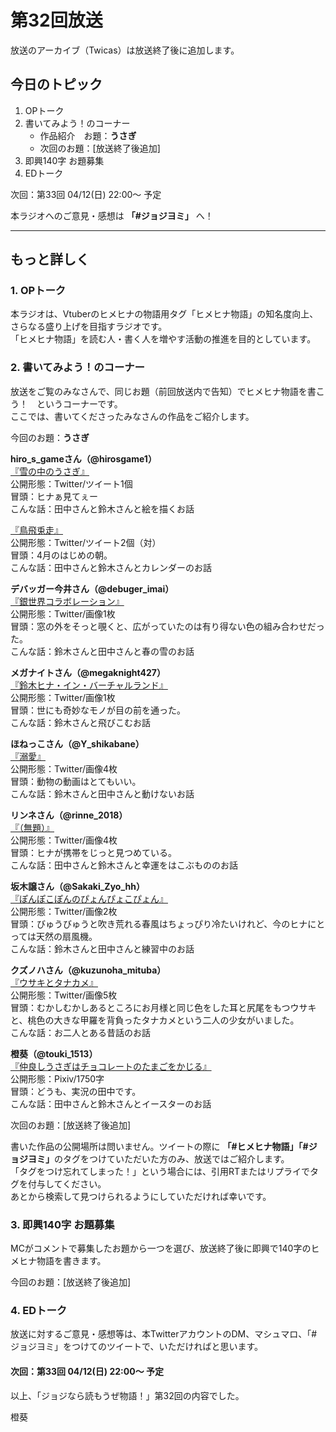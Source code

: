 # 第32回放送

放送のアーカイブ（Twicas）は放送終了後に追加します。  

## 今日のトピック
1. OPトーク
1. 書いてみよう！のコーナー
    - 作品紹介　お題：<b>うさぎ</b>
    - 次回のお題：<b></b>[放送終了後追加]
1. 即興140字 お題募集
1. EDトーク

次回：第33回 04/12(日) 22:00～ 予定  

本ラジオへのご意見・感想は **「#ジョジヨミ」** へ！

---

## もっと詳しく
### 1. OPトーク

本ラジオは、Vtuberのヒメヒナの物語用タグ「ヒメヒナ物語」の知名度向上、さらなる盛り上げを目指すラジオです。  
「ヒメヒナ物語」を読む人・書く人を増やす活動の推進を目的としています。  

### 2. 書いてみよう！のコーナー
放送をご覧のみなさんで、同じお題（前回放送内で告知）でヒメヒナ物語を書こう！　というコーナーです。  
ここでは、書いてくださったみなさんの作品をご紹介します。

今回のお題：<b>うさぎ</b>

**hiro_s_gameさん（@hirosgame1）**  
[『雪の中のうさぎ』](https://twitter.com/hirosgame1/status/1244258763059548161?s=20)  
公開形態：Twitter/ツイート1個  
冒頭：ヒナぁ見てぇー  
こんな話：田中さんと鈴木さんと絵を描くお話  

[『鳥飛兎走』](https://twitter.com/hirosgame1/status/1246219420801708032?s=20)  
公開形態：Twitter/ツイート2個（対）  
冒頭：4月のはじめの朝。  
こんな話：田中さんと鈴木さんとカレンダーのお話  

**デバッガー今井さん（@debuger_imai）**  
[『銀世界コラボレーション』](https://twitter.com/debuger_imai/status/1245188634661154817?s=20)  
公開形態：Twitter/画像1枚  
冒頭：窓の外をそっと覗くと、広がっていたのは有り得ない色の組み合わせだった。  
こんな話：鈴木さんと田中さんと春の雪のお話  

**メガナイトさん（@megaknight427）**  
[『鈴木ヒナ・イン・バーチャルランド』](https://twitter.com/megaknight427/status/1245703862498897922?s=20)  
公開形態：Twitter/画像1枚  
冒頭：世にも奇妙なモノが目の前を通った。  
こんな話：鈴木さんと飛びこむお話

**ほねっこさん（@Y_shikabane）**  
[『溺愛』](https://twitter.com/Y_shikabane/status/1246079254602731520?s=20)  
公開形態：Twitter/画像4枚  
冒頭：動物の動画はとてもいい。  
こんな話：鈴木さんと田中さんと動けないお話  

**リンネさん（@rinne_2018）**  
[『（無題）』](https://twitter.com/rinne_2018/status/1246312441618685952?s=20)  
公開形態：Twitter/画像4枚  
冒頭：ヒナが携帯をじっと見つめている。  
こんな話：田中さんと鈴木さんと幸運をはこぶもののお話  

**坂木譲さん（@Sakaki_Zyo_hh）**  
[『ぽんぽこぽんのぴょんぴょこぴょん』](https://twitter.com/Sakaki_Zyo_hh/status/1246377372477050882?s=20)  
公開形態：Twitter/画像2枚  
冒頭：びゅうびゅうと吹き荒れる春風はちょっぴり冷たいけれど、今のヒナにとっては天然の扇風機。  
こんな話：鈴木さんと田中さんと練習中のお話  

**クズノハさん（@kuzunoha_mituba）**  
[『ウサキとタナカメ』](https://twitter.com/kuzunoha_mituba/status/1246639464920649729?s=20)  
公開形態：Twitter/画像5枚  
冒頭：むかしむかしあるところにお月様と同じ色をした耳と尻尾をもつウサキと、桃色の大きな甲羅を背負ったタナカメという二人の少女がいました。  
こんな話：お二人とある昔話のお話

**橙葵（@touki_1513）**  
[『仲良しうさぎはチョコレートのたまごをかじる』](https://twitter.com/touki_1513/status/1246777415759618049?s=20)  
公開形態：Pixiv/1750字  
冒頭：どうも、実況の田中です。  
こんな話：田中さんと鈴木さんとイースターのお話  

次回のお題：<b></b>[放送終了後追加]

書いた作品の公開場所は問いません。ツイートの際に <b>「#ヒメヒナ物語」「#ジョジヨミ」</b>のタグをつけていただいた方のみ、放送ではご紹介します。  
「タグをつけ忘れてしまった！」という場合には、引用RTまたはリプライでタグを付与してください。  
あとから検索して見つけられるようにしていただければ幸いです。  

### 3. 即興140字 お題募集
MCがコメントで募集したお題から一つを選び、放送終了後に即興で140字のヒメヒナ物語を書きます。

今回のお題：[放送終了後追加]

### 4. EDトーク

放送に対するご意見・感想等は、本TwitterアカウントのDM、マシュマロ、「#ジョジヨミ」をつけてのツイートで、いただければと思います。

#### 次回：第33回 04/12(日) 22:00～ 予定  

以上、「ジョジなら読もうぜ物語！」第32回の内容でした。

橙葵
